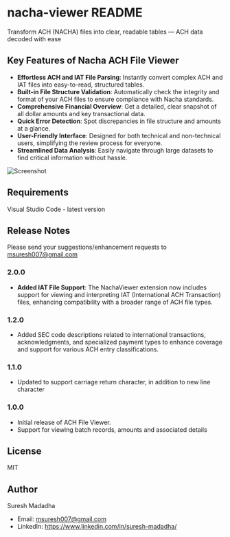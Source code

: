 # nacha-viewer README

Transform ACH (NACHA) files into clear, readable tables — ACH data decoded with ease

## Key Features of Nacha ACH File Viewer

- **Effortless ACH and IAT File Parsing**: Instantly convert complex ACH  and IAT files into easy-to-read, structured tables.
- **Built-in File Structure Validation**: Automatically check the integrity and format of your ACH files to ensure compliance with Nacha standards.
- **Comprehensive Financial Overview**: Get a detailed, clear snapshot of all dollar amounts and key transactional data.
- **Quick Error Detection**: Spot discrepancies in file structure and amounts at a glance.
- **User-Friendly Interface**: Designed for both technical and non-technical users, simplifying the review process for everyone.
- **Streamlined Data Analysis**: Easily navigate through large datasets to find critical information without hassle.

![Screenshot](https://i.imgur.com/g0HV7Oz.png)

## Requirements

Visual Studio Code - latest version

## Release Notes
Please send your suggestions/enhancement requests to msuresh007@gmail.com 

### 2.0.0
- **Added IAT File Support**: The NachaViewer extension now includes support for viewing and interpreting IAT (International ACH Transaction) files, enhancing compatibility with a broader range of ACH file types.

### 1.2.0
- Added SEC code descriptions related to international transactions, acknowledgments, and specialized payment types to enhance coverage and support for various ACH entry classifications.
### 1.1.0

 - Updated to support carriage return character, in addition to new line character
 

### 1.0.0

 - Initial release of ACH File Viewer. 
 - Support for viewing batch records, amounts and associated details



## License

MIT

## Author 

Suresh Madadha 
- Email: msuresh007@gmail.com 
- LinkedIn: https://www.linkedin.com/in/suresh-madadha/ 

